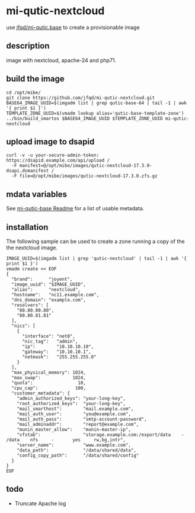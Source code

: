# mi-qutic-nextcloud

use [jfqd/mi-qutic.base](https://github.com/jfqd/mi-qutic-base) to create a provisionable image

## description

image with nextcloud, apache-24 and php71.

## build the image

```
cd /opt/mibe/
git clone https://github.com/jfqd/mi-qutic-nextcloud.git
BASE64_IMAGE_UUID=$(imgadm list | grep qutic-base-64 | tail -1 | awk '{ print $1 }')
TEMPLATE_ZONE_UUID=$(vmadm lookup alias='qutic-base-template-zone')
../bin/build_smartos $BASE64_IMAGE_UUID $TEMPLATE_ZONE_UUID mi-qutic-nextcloud
```

## upload image to dsapid

```
curl -v -u your-secure-admin-token: https://dsapid.example.com/api/upload /
  -F manifest=@/opt/mibe/images/qutic-nextcloud-17.3.0-dsapi.dsmanifest /
  -F file=@/opt/mibe/images/qutic-nextcloud-17.3.0.zfs.gz
```

## mdata variables

See [mi-qutic-base Readme](https://github.com/jfqd/mi-qutic-base/blob/master/README.md) for a list of usable metadata.

## installation

The following sample can be used to create a zone running a copy of the the nextcloud image.

```
IMAGE_UUID=$(imgadm list | grep 'qutic-nextcloud' | tail -1 | awk '{ print $1 }')
vmadm create << EOF
{
  "brand":      "joyent",
  "image_uuid": "$IMAGE_UUID",
  "alias":      "nextcloud",
  "hostname":   "nc11.example.com",
  "dns_domain": "example.com",
  "resolvers": [
    "80.80.80.80",
    "80.80.81.81"
  ],
  "nics": [
    {
      "interface": "net0",
      "nic_tag":   "admin",
      "ip":        "10.10.10.10",
      "gateway":   "10.10.10.1",
      "netmask":   "255.255.255.0"
    }
  ],
  "max_physical_memory": 1024,
  "max_swap":            1024,
  "quota":                 10,
  "cpu_cap":              100,
  "customer_metadata": {
    "admin_authorized_keys": "your-long-key",
    "root_authorized_keys":  "your-long-key",
    "mail_smarthost":        "mail.example.com",
    "mail_auth_user":        "you@example.com",
    "mail_auth_pass":        "smtp-account-password",
    "mail_adminaddr":        "report@example.com",
    "munin_master_allow":    "munin-master-ip",
    "vfstab":                "storage.example.com:/export/data    -       /data    nfs     -       yes     rw,bg,intr",
    "server_name":           "www.example.com",
    "data_path":             "/data/shared/data",
    "config_copy_path":      "/data/shared/config" 
  }
}
EOF
```

## todo

* Truncate Apache log
